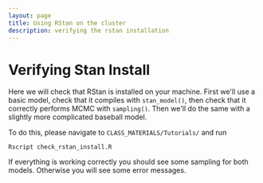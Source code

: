 ```yaml
---
layout: page
title: Using RStan on the cluster
description: verifying the rstan installation 
---
```


# Verifying Stan Install
Here we will check that RStan is installed on your machine.
First we'll use a basic model, check that it compiles with `stan_model()`,
then check that it correctly performs MCMC with `sampling()`.
Then we'll do the same with a slightly more complicated baseball model.

To do this, please navigate to `CLASS_MATERIALS/Tutorials/` and run

`Rscript check_rstan_install.R`

If everything is working correctly you should see some sampling
for both models. Otherwise you will see some error messages.

